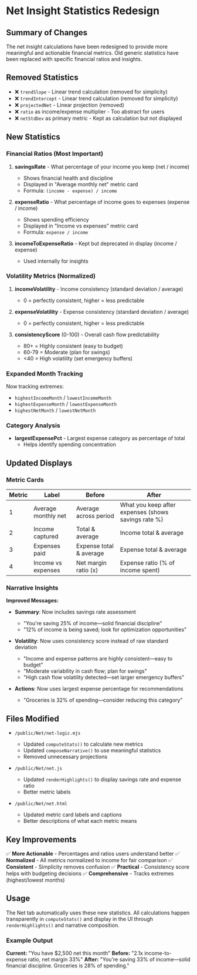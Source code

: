 # Net Insight Statistics Redesign

## Summary of Changes

The net insight calculations have been redesigned to provide more meaningful and actionable financial metrics. Old generic statistics have been replaced with specific financial ratios and insights.

## Removed Statistics

- ❌ `trendSlope` - Linear trend calculation (removed for simplicity)
- ❌ `trendIntercept` - Linear trend calculation (removed for simplicity)
- ❌ `projectedNet` - Linear projection (removed)
- ❌ `ratio` as income/expense multiplier - Too abstract for users
- ❌ `netStdDev` as primary metric - Kept as calculation but not displayed

## New Statistics

### Financial Ratios (Most Important)

1. **savingsRate** - What percentage of your income you keep (net / income)
   - Shows financial health and discipline
   - Displayed in "Average monthly net" metric card
   - Formula: `(income - expense) / income`

2. **expenseRatio** - What percentage of income goes to expenses (expense / income)
   - Shows spending efficiency
   - Displayed in "Income vs expenses" metric card
   - Formula: `expense / income`

3. **incomeToExpenseRatio** - Kept but deprecated in display (income / expense)
   - Used internally for insights

### Volatility Metrics (Normalized)

1. **incomeVolatility** - Income consistency (standard deviation / average)
   - 0 = perfectly consistent, higher = less predictable

2. **expenseVolatility** - Expense consistency (standard deviation / average)
   - 0 = perfectly consistent, higher = less predictable

3. **consistencyScore** (0-100) - Overall cash flow predictability
   - 80+ = Highly consistent (easy to budget)
   - 60-79 = Moderate (plan for swings)
   - <40 = High volatility (set emergency buffers)

### Expanded Month Tracking

Now tracking extremes:
- `highestIncomeMonth` / `lowestIncomeMonth`
- `highestExpenseMonth` / `lowestExpenseMonth`
- `highestNetMonth` / `lowestNetMonth`

### Category Analysis

- **largestExpensePct** - Largest expense category as percentage of total
  - Helps identify spending concentration

## Updated Displays

### Metric Cards

| Metric | Label | Before | After |
|--------|-------|--------|-------|
| 1 | Average monthly net | Average across period | What you keep after expenses (shows savings rate %) |
| 2 | Income captured | Total & average | Income total & average |
| 3 | Expenses paid | Expense total & average | Expense total & average |
| 4 | Income vs expenses | Net margin ratio (x) | Expense ratio (% of income spent) |

### Narrative Insights

**Improved Messages:**

- **Summary**: Now includes savings rate assessment
  - "You're saving 25% of income—solid financial discipline"
  - "12% of income is being saved; look for optimization opportunities"
  
- **Volatility**: Now uses consistency score instead of raw standard deviation
  - "Income and expense patterns are highly consistent—easy to budget"
  - "Moderate variability in cash flow; plan for swings"
  - "High cash flow volatility detected—set larger emergency buffers"

- **Actions**: Now uses largest expense percentage for recommendations
  - "Groceries is 32% of spending—consider reducing this category"

## Files Modified

- `/public/Net/net-logic.mjs`
  - Updated `computeStats()` to calculate new metrics
  - Updated `composeNarrative()` to use meaningful statistics
  - Removed unnecessary projections

- `/public/Net/net.js`
  - Updated `renderHighlights()` to display savings rate and expense ratio
  - Better metric labels

- `/public/Net/net.html`
  - Updated metric card labels and captions
  - Better descriptions of what each metric means

## Key Improvements

✅ **More Actionable** - Percentages and ratios users understand better
✅ **Normalized** - All metrics normalized to income for fair comparison
✅ **Consistent** - Simplicity removes confusion
✅ **Practical** - Consistency score helps with budgeting decisions
✅ **Comprehensive** - Tracks extremes (highest/lowest months)

## Usage

The Net tab automatically uses these new statistics. All calculations happen transparently in `computeStats()` and display in the UI through `renderHighlights()` and narrative composition.

### Example Output

**Current:** "You have $2,500 net this month"
**Before:** "2.1x income-to-expense ratio, net margin 33%"
**After:** "You're saving 33% of income—solid financial discipline. Groceries is 28% of spending."
